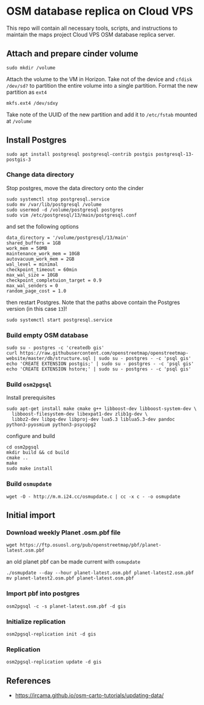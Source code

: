 # OSM database replica on Cloud VPS

This repo will contain all necessary tools, scripts, and instructions to maintain the maps project Cloud VPS OSM database replica server.

## Attach and prepare cinder volume

```
sudo mkdir /volume
```

Attach the volume to the VM in Horizon. Take not of the device and `cfdisk /dev/sd?` to partition the entire volume into a single partition.
Format the new partition as `ext4`

```
mkfs.ext4 /dev/sdxy
```

Take note of the UUID of the new partition and add it to `/etc/fstab` mounted at `/volume`

## Install Postgres

```
sudo apt install postgresql postgresql-contrib postgis postgresql-13-postgis-3
```

### Change data directory

Stop postgres, move the data directory onto the cinder

```
sudo systemctl stop postgresql.service
sudo mv /var/lib/postgresql /volume
sudo usermod -d /volume/postgresql postgres
sudo vim /etc/postgresql/13/main/postgresql.conf
```

and set the following options

```
data_directory = '/volume/postgresql/13/main'
shared_buffers = 1GB
work_mem = 50MB
maintenance_work_mem = 10GB
autovacuum_work_mem = 2GB
wal_level = minimal
checkpoint_timeout = 60min
max_wal_size = 10GB
checkpoint_completuion_target = 0.9
max_wal_senders = 0
random_page_cost = 1.0
```

then restart Postgres. Note that the paths above contain the Postgres version (in this case `13`)!

```
sudo systemctl start postgresql.service
```

### Build empty OSM database

```
sudo su - postgres -c 'createdb gis'
curl https://raw.githubusercontent.com/openstreetmap/openstreetmap-website/master/db/structure.sql | sudo su - postgres - -c 'psql gis'
echo 'CREATE EXTENSION postgis;' | sudo su - postgres - -c 'psql gis'
echo 'CREATE EXTENSION hstore;' | sudo su - postgres - -c 'psql gis'
```

### Build `osm2pgsql`

Install prerequisites

```
sudo apt-get install make cmake g++ libboost-dev libboost-system-dev \
  libboost-filesystem-dev libexpat1-dev zlib1g-dev \
  libbz2-dev libpq-dev libproj-dev lua5.3 liblua5.3-dev pandoc python3-pyosmium python3-psycopg2
```

configure and build

```
cd osm2pgsql
mkdir build && cd build
cmake ..
make
sudo make install
```

### Build `osmupdate`

```
wget -O - http://m.m.i24.cc/osmupdate.c | cc -x c - -o osmupdate
```

## Initial import

### Download weekly Planet .osm.pbf file

```
wget https://ftp.osuosl.org/pub/openstreetmap/pbf/planet-latest.osm.pbf
```

an old planet pbf can be made current with `osmupdate`

```
./osmupdate --day --hour planet-latest.osm.pbf planet-latest2.osm.pbf
mv planet-latest2.osm.pbf planet-latest.osm.pbf
```

### Import pbf into postgres

```
osm2pgsql -c -s planet-latest.osm.pbf -d gis
```

### Initialize replication

```
osm2pgsql-replication init -d gis
```

### Replication

```
osm2pgsql-replication update -d gis
```

## References

* https://ircama.github.io/osm-carto-tutorials/updating-data/
